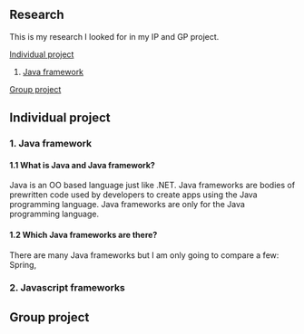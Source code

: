 ## Research

This is my research I looked for in my IP and GP project.

[Individual project](#Individual-project)
1. [Java framework](#Java-framework)

[Group project](#Group-project)

## Individual project

### 1. Java framework 
 
#### 1.1 What is Java and Java framework?
Java is an OO based language just like .NET. 
Java frameworks are bodies of prewritten code used by developers to create apps using the Java programming language. Java frameworks are only for the Java programming language.

#### 1.2 Which Java frameworks are there?
There are many Java frameworks but I am only going to compare a few: Spring, 

### 2. Javascript frameworks


## Group project

